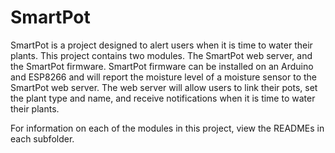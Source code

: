 # SmartPot

SmartPot is a project designed to alert users when it is time to water their plants. This project contains two modules. The SmartPot web server, and the SmartPot firmware. SmartPot firmware can be installed on an Arduino and ESP8266 and will report the moisture level of a moisture sensor to the SmartPot web server. The web server will allow users to link their pots, set the plant type and name, and receive notifications when it is time to water their plants.

For information on each of the modules in this project, view the READMEs in each subfolder.